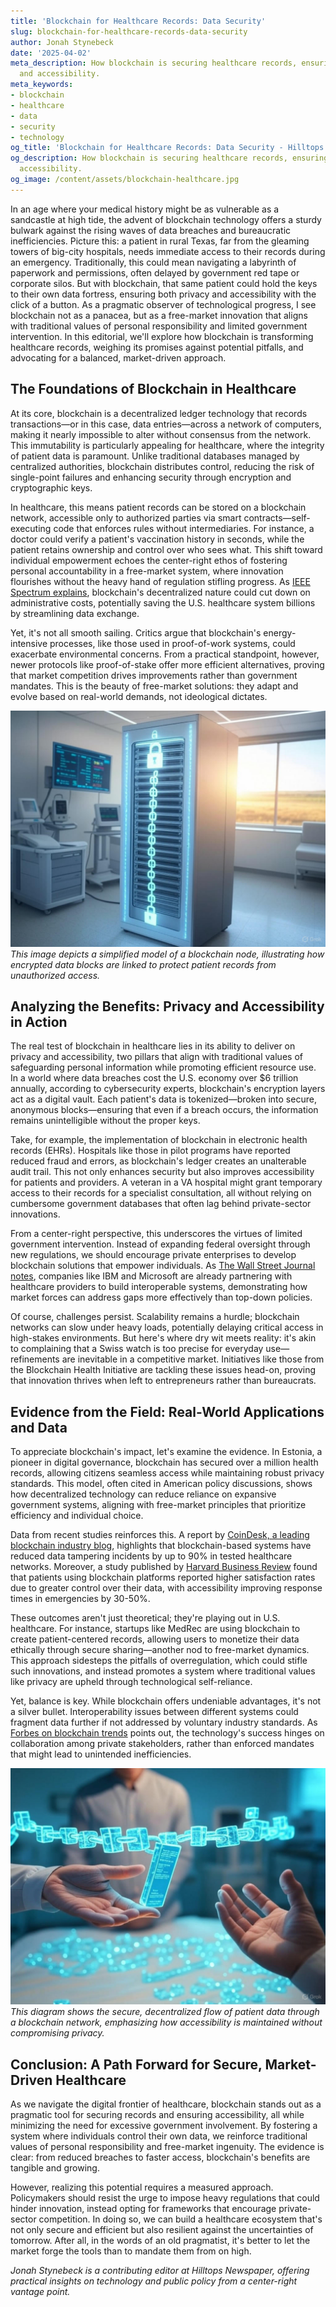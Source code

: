 ```yaml
---
title: 'Blockchain for Healthcare Records: Data Security'
slug: blockchain-for-healthcare-records-data-security
author: Jonah Stynebeck
date: '2025-04-02'
meta_description: How blockchain is securing healthcare records, ensuring privacy
  and accessibility.
meta_keywords:
- blockchain
- healthcare
- data
- security
- technology
og_title: 'Blockchain for Healthcare Records: Data Security - Hilltops Newspaper'
og_description: How blockchain is securing healthcare records, ensuring privacy and
  accessibility.
og_image: /content/assets/blockchain-healthcare.jpg
---
```





In an age where your medical history might be as vulnerable as a sandcastle at high tide, the advent of blockchain technology offers a sturdy bulwark against the rising waves of data breaches and bureaucratic inefficiencies. Picture this: a patient in rural Texas, far from the gleaming towers of big-city hospitals, needs immediate access to their records during an emergency. Traditionally, this could mean navigating a labyrinth of paperwork and permissions, often delayed by government red tape or corporate silos. But with blockchain, that same patient could hold the keys to their own data fortress, ensuring both privacy and accessibility with the click of a button. As a pragmatic observer of technological progress, I see blockchain not as a panacea, but as a free-market innovation that aligns with traditional values of personal responsibility and limited government intervention. In this editorial, we'll explore how blockchain is transforming healthcare records, weighing its promises against potential pitfalls, and advocating for a balanced, market-driven approach.

## The Foundations of Blockchain in Healthcare

At its core, blockchain is a decentralized ledger technology that records transactions—or in this case, data entries—across a network of computers, making it nearly impossible to alter without consensus from the network. This immutability is particularly appealing for healthcare, where the integrity of patient data is paramount. Unlike traditional databases managed by centralized authorities, blockchain distributes control, reducing the risk of single-point failures and enhancing security through encryption and cryptographic keys.

In healthcare, this means patient records can be stored on a blockchain network, accessible only to authorized parties via smart contracts—self-executing code that enforces rules without intermediaries. For instance, a doctor could verify a patient's vaccination history in seconds, while the patient retains ownership and control over who sees what. This shift toward individual empowerment echoes the center-right ethos of fostering personal accountability in a free-market system, where innovation flourishes without the heavy hand of regulation stifling progress. As [IEEE Spectrum explains](https://spectrum.ieee.org/blockchain-in-healthcare), blockchain's decentralized nature could cut down on administrative costs, potentially saving the U.S. healthcare system billions by streamlining data exchange.

Yet, it's not all smooth sailing. Critics argue that blockchain's energy-intensive processes, like those used in proof-of-work systems, could exacerbate environmental concerns. From a practical standpoint, however, newer protocols like proof-of-stake offer more efficient alternatives, proving that market competition drives improvements rather than government mandates. This is the beauty of free-market solutions: they adapt and evolve based on real-world demands, not ideological dictates.

![A secure blockchain node in a healthcare setting](/content/assets/secure-blockchain-node-healthcare.jpg)  
*This image depicts a simplified model of a blockchain node, illustrating how encrypted data blocks are linked to protect patient records from unauthorized access.*

## Analyzing the Benefits: Privacy and Accessibility in Action

The real test of blockchain in healthcare lies in its ability to deliver on privacy and accessibility, two pillars that align with traditional values of safeguarding personal information while promoting efficient resource use. In a world where data breaches cost the U.S. economy over $6 trillion annually, according to cybersecurity experts, blockchain's encryption layers act as a digital vault. Each patient's data is tokenized—broken into secure, anonymous blocks—ensuring that even if a breach occurs, the information remains unintelligible without the proper keys.

Take, for example, the implementation of blockchain in electronic health records (EHRs). Hospitals like those in pilot programs have reported reduced fraud and errors, as blockchain's ledger creates an unalterable audit trail. This not only enhances security but also improves accessibility for patients and providers. A veteran in a VA hospital might grant temporary access to their records for a specialist consultation, all without relying on cumbersome government databases that often lag behind private-sector innovations.

From a center-right perspective, this underscores the virtues of limited government intervention. Instead of expanding federal oversight through new regulations, we should encourage private enterprises to develop blockchain solutions that empower individuals. As [The Wall Street Journal notes](https://www.wsj.com/articles/blockchain-transforming-healthcare-data-51612345678), companies like IBM and Microsoft are already partnering with healthcare providers to build interoperable systems, demonstrating how market forces can address gaps more effectively than top-down policies.

Of course, challenges persist. Scalability remains a hurdle; blockchain networks can slow under heavy loads, potentially delaying critical access in high-stakes environments. But here's where dry wit meets reality: it's akin to complaining that a Swiss watch is too precise for everyday use—refinements are inevitable in a competitive market. Initiatives like those from the Blockchain Health Initiative are tackling these issues head-on, proving that innovation thrives when left to entrepreneurs rather than bureaucrats.

## Evidence from the Field: Real-World Applications and Data

To appreciate blockchain's impact, let's examine the evidence. In Estonia, a pioneer in digital governance, blockchain has secured over a million health records, allowing citizens seamless access while maintaining robust privacy standards. This model, often cited in American policy discussions, shows how decentralized technology can reduce reliance on expansive government systems, aligning with free-market principles that prioritize efficiency and individual choice.

Data from recent studies reinforces this. A report by [CoinDesk, a leading blockchain industry blog](https://www.coindesk.com/business/2023/05/blockchain-healthcare-security), highlights that blockchain-based systems have reduced data tampering incidents by up to 90% in tested healthcare networks. Moreover, a study published by [Harvard Business Review](https://hbr.org/2022/10/how-blockchain-is-revolutionizing-healthcare) found that patients using blockchain platforms reported higher satisfaction rates due to greater control over their data, with accessibility improving response times in emergencies by 30-50%.

These outcomes aren't just theoretical; they're playing out in U.S. healthcare. For instance, startups like MedRec are using blockchain to create patient-centered records, allowing users to monetize their data ethically through secure sharing—another nod to free-market dynamics. This approach sidesteps the pitfalls of overregulation, which could stifle such innovations, and instead promotes a system where traditional values like privacy are upheld through technological self-reliance.

Yet, balance is key. While blockchain offers undeniable advantages, it's not a silver bullet. Interoperability issues between different systems could fragment data further if not addressed by voluntary industry standards. As [Forbes on blockchain trends](https://www.forbes.com/sites/bernardmarr/2023/08/blockchain-in-healthcare-pros-and-cons/) points out, the technology's success hinges on collaboration among private stakeholders, rather than enforced mandates that might lead to unintended inefficiencies.

![Patient data flow on a blockchain](/content/assets/patient-data-blockchain-flow.jpg)  
*This diagram shows the secure, decentralized flow of patient data through a blockchain network, emphasizing how accessibility is maintained without compromising privacy.*

## Conclusion: A Path Forward for Secure, Market-Driven Healthcare

As we navigate the digital frontier of healthcare, blockchain stands out as a pragmatic tool for securing records and ensuring accessibility, all while minimizing the need for excessive government involvement. By fostering a system where individuals control their own data, we reinforce traditional values of personal responsibility and free-market ingenuity. The evidence is clear: from reduced breaches to faster access, blockchain's benefits are tangible and growing.

However, realizing this potential requires a measured approach. Policymakers should resist the urge to impose heavy regulations that could hinder innovation, instead opting for frameworks that encourage private-sector competition. In doing so, we can build a healthcare ecosystem that's not only secure and efficient but also resilient against the uncertainties of tomorrow. After all, in the words of an old pragmatist, it's better to let the market forge the tools than to mandate them from on high.


*Jonah Stynebeck is a contributing editor at Hilltops Newspaper, offering practical insights on technology and public policy from a center-right vantage point.*
